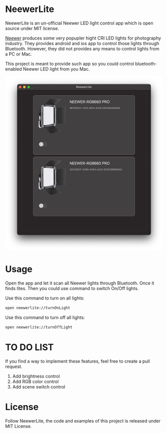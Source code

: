 # NeewerLite

NeewerLite is an un-official Neewer LED light control app which is open source under MIT license.

[Neewer](https://neewer.com/) produces some very popupler hight CRI LED lights for photography industry. They provides android and ios app to control those lights through Bluetooth. However, they did not provides any means to control lights from a PC or Mac.

This project is meant to provide such app so you could control bluetooth-enabled Neewer LED light from you Mac.

![](screenshot.jpg)

# Usage

Open the app and let it scan all Neewer lights through Bluetooth. Once it finds lites. Then you could use command to switch On/Off lights.

Use this command to turn on all lights:

```bash
open neewerlite://turnOnLight
```

Use this command to turn off all lights:
```bash
open neewerlite://turnOffLight
```

# TO DO LIST

If you find a way to implement these features, feel free to create a pull request.

1. Add brightness control
2. Add RGB color control
3. Add scene switch control

# License

Follow NeewerLite, the code and examples of this project is released under MIT License.

